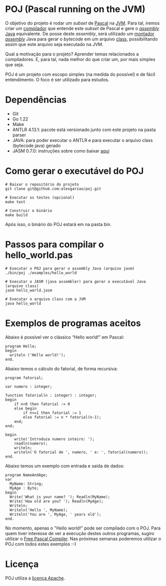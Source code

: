 # POJ (Pascal running on the JVM)

O objetivo do projeto é rodar um _subset_ de [Pascal](https://en.wikipedia.org/wiki/Pascal_(programming_language)) na [JVM](https://en.wikipedia.org/wiki/Java_virtual_machine). Para tal, iremos criar um [compilador](https://en.wikipedia.org/wiki/Compiler) que entende este _subset_ de Pascal e gere o [_assembly_ Java](https://www.eg.bucknell.edu/~cs360/java-assembler/examples.html) equivalente. De posse deste _assembly_, será utilizado um [montador _assembly_](https://pt.wikipedia.org/wiki/Linguagem_assembly#Montador) Java para gerar o _bytecode_ em um arquivo [class](https://en.wikipedia.org/wiki/Java_class_file), possibilitando assim que este arquivo seja executado na JVM.

Qual a motivação para o projeto? Aprender temas relacionados a compiladores. E, para tal, nada melhor do que criar um, por mais simples que seja.

POJ é um projeto com escopo simples (na medida do possível) e de fácil entendimento. O foco é ser utilizado para estudos.

# Dependências

- Git
- Go 1.22
- Make
- ANTLR 4.13.1: pacote está versionado junto com este projeto na pasta parser
- JAVA: para poder executar o ANTLR e para executar o arquivo class (bytecode java) gerado
- JASM 0.7.0: instruções sobre como baixar [aqui](https://github.com/roscopeco/jasm)

# Como gerar o executável do POJ

```
# Baixar o repositório do projeto
git clone git@github.com:alexgarzao/poj.git

# Executar os testes (opcional)
make test

# Construir o binário
make build
```

Após isso, o binário do POJ estará em na pasta bin.

# Passos para compilar o hello_world.pas

```
# Executar o POJ para gerar o assembly Java (arquivo jasm)
./bin/poj ./examples/hello_world

# Executar o JASM (java assembler) para gerar o executável Java (arquivo class)
jasm hello_world.jasm

# Executar o arquivo class com a JVM
java hello_world
```

# Exemplos de programas aceitos

Abaixo é possível ver o clássico “Hello world!” em Pascal:

```
program Hello;
begin
  writeln ('Hello world!');
end.
```

Abaixo temos o cálculo do fatorial, de forma recursiva:

```
program fatorial;

var numero : integer;

function fatorial(n : integer) : integer;
begin
    if n<0 then fatorial := 0
    else begin
        if n<=1 then fatorial := 1
        else fatorial := n * fatorial(n-1);
    end;
end;

begin
    write('Introduza numero inteiro: ');
    readln(numero);
    writeln;
    writeln('O fatorial de ', numero, ' e: ', fatorial(numero));
end.
```

Abaixo temos um exemplo com entrada e saída de dados:

```
program NameAndAge;
var
  MyName: String;
  MyAge : Byte;
begin
  Write('What is your name? '); Readln(MyName);
  Write('How old are you? '); Readln(MyAge);
  Writeln;
  Writeln('Hello ', MyName);
  Writeln('You are ', MyAge, ' years old');
end.
```

No momento, apenas o "Hello world!" pode ser compilado com o POJ. Para quem tiver interesse de ver a execução destes outros programas, sugiro utilizar o [Free Pascal Compiler](https://www.freepascal.org/). Nas próximas semanas poderemos utilizar o POJ com todos estes exemplos :-)

# Licença

POJ utiliza a [licença Apache](LICENSE). 
